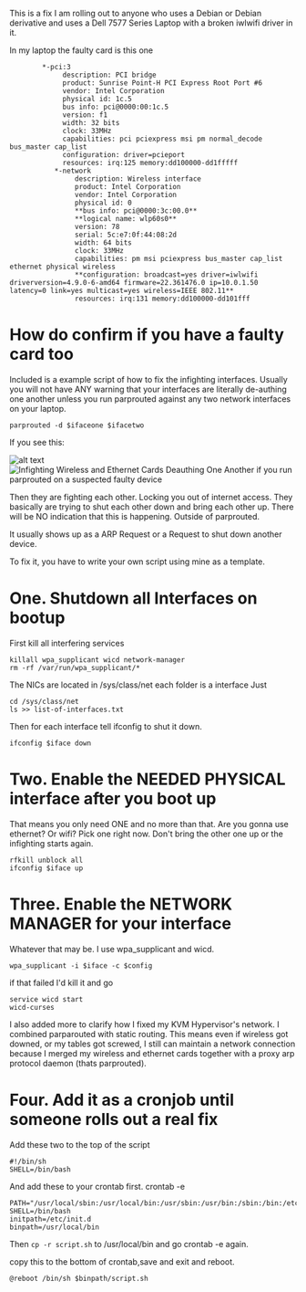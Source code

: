 This is a fix I am rolling out to anyone who uses a Debian or Debian derivative and uses a Dell 7577 Series Laptop with a broken iwlwifi driver in it.

In my laptop the faulty card is this one
```
        *-pci:3
             description: PCI bridge
             product: Sunrise Point-H PCI Express Root Port #6
             vendor: Intel Corporation
             physical id: 1c.5
             bus info: pci@0000:00:1c.5
             version: f1
             width: 32 bits
             clock: 33MHz
             capabilities: pci pciexpress msi pm normal_decode bus_master cap_list
             configuration: driver=pcieport
             resources: irq:125 memory:dd100000-dd1fffff
           *-network
                description: Wireless interface
                product: Intel Corporation
                vendor: Intel Corporation
                physical id: 0
                **bus info: pci@0000:3c:00.0**
                **logical name: wlp60s0**
                version: 78
                serial: 5c:e7:0f:44:08:2d
                width: 64 bits
                clock: 33MHz
                capabilities: pm msi pciexpress bus_master cap_list ethernet physical wireless
                **configuration: broadcast=yes driver=iwlwifi driverversion=4.9.0-6-amd64 firmware=22.361476.0 ip=10.0.1.50 latency=0 link=yes multicast=yes wireless=IEEE 802.11**
                resources: irq:131 memory:dd100000-dd101fff
```

# How do confirm if you have a faulty card too

Included is a example script of how to fix the infighting interfaces. Usually you will not have ANY warning that your interfaces are literally de-authing one another unless you run parprouted against any two network interfaces on your laptop.


```parprouted -d $ifaceone $ifacetwo```

If you see this:

![alt text](https://github.com/adam-p/markdown-here/raw/master/src/common/images/icon48.png "Logo Title Text 1")
![Infighting Wireless and Ethernet Cards Deauthing One Another if you run parprouted on a suspected faulty device](https://github.com/tanc7/Debian-Fix-Infighting-Intel-NICs/blob/master/infightingifaces.png)

Then they are fighting each other. Locking you out of internet access. They basically are trying to shut each other down and bring each other up. There will be NO indication that this is happening. Outside of parprouted. 

It usually shows up as a ARP Request or a Request to shut down another device. 

To fix it, you have to write your own script using mine as a template.

# One. Shutdown all Interfaces on bootup

First kill all interfering services
```
killall wpa_supplicant wicd network-manager
rm -rf /var/run/wpa_supplicant/*
```
The NICs are located in /sys/class/net each folder is a interface
Just 
```
cd /sys/class/net
ls >> list-of-interfaces.txt
```
Then for each interface tell ifconfig to shut it down.

```ifconfig $iface down```

# Two. Enable the NEEDED PHYSICAL interface after you boot up

That means you only need ONE and no more than that. Are you gonna use ethernet? Or wifi? Pick one right now. Don't bring the other one up or the infighting starts again.
```
rfkill unblock all
ifconfig $iface up
```

# Three. Enable the NETWORK MANAGER for your interface

Whatever that may be. I use wpa_supplicant and wicd. 

```wpa_supplicant -i $iface -c $config```

if that failed I'd kill it and go
```
service wicd start
wicd-curses
```
I also added more to clarify how I fixed my KVM Hypervisor's network. I combined parparouted with static routing. This means even if wireless got downed, or my tables got screwed, I still can maintain a network connection because I merged my wireless and ethernet cards together with a proxy arp protocol daemon (thats parprouted).

# Four. Add it as a cronjob until someone rolls out a real fix

Add these two to the top of the script
```
#!/bin/sh
SHELL=/bin/bash
```
And add these to your crontab first. crontab -e
```
PATH="/usr/local/sbin:/usr/local/bin:/usr/sbin:/usr/bin:/sbin:/bin:/etc/init.d"
SHELL=/bin/bash
initpath=/etc/init.d
binpath=/usr/local/bin
```
Then ```cp -r script.sh``` to /usr/local/bin and go crontab -e again.

copy this to the bottom of crontab,save and exit and reboot.

```@reboot /bin/sh $binpath/script.sh```

